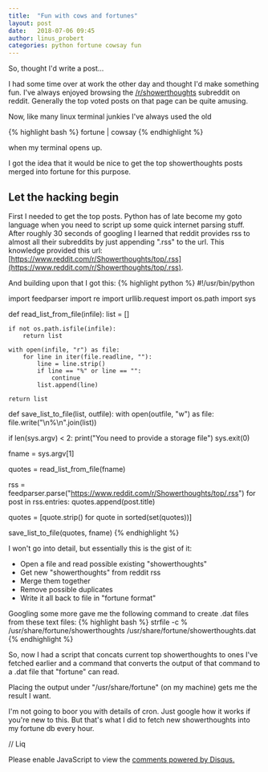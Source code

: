 ```yaml
---
title:  "Fun with cows and fortunes"
layout: post
date:   2018-07-06 09:45
author: linus_probert
categories: python fortune cowsay fun
---
```


So, thought I'd write a post...

I had some time over at work the other day and thought I'd make something fun.
I've always enjoyed browsing the
[/r/showerthoughts](https://www.reddit.com/r/Showerthoughts/) subreddit on
reddit. Generally the top voted posts on that page can be quite amusing.

Now, like many linux terminal junkies I've always used the old

{% highlight bash %}
fortune | cowsay
{% endhighlight %}

when my terminal opens up.

I got the idea that it would be nice to get the top showerthoughts posts merged
into fortune for this purpose.

Let the hacking begin
---------------------

First I needed to get the top posts. Python has of late become my goto language
when you need to script up some quick internet parsing stuff. After roughly 30
seconds of googling I learned that reddit provides rss to almost all their
subreddits by just appending ".rss" to the url. This knowledge provided this
url:
[https://www.reddit.com/r/Showerthoughts/top/.rss](https://www.reddit.com/r/Showerthoughts/top/.rss).

And building upon that I got this:
{% highlight python %}
#!/usr/bin/python

import feedparser
import re
import urllib.request
import os.path
import sys

def read_list_from_file(infile):
    list = []

    if not os.path.isfile(infile):
        return list

    with open(infile, "r") as file:
        for line in iter(file.readline, ""):
            line = line.strip()
            if line == "%" or line == "":
                continue
            list.append(line)

    return list

def save_list_to_file(list, outfile):
    with open(outfile, "w") as file:
        file.write("\n%\n".join(list))

if len(sys.argv) < 2:
    print("You need to provide a storage file")
    sys.exit(0)

fname = sys.argv[1]

quotes = read_list_from_file(fname)

rss = feedparser.parse("https://www.reddit.com/r/Showerthoughts/top/.rss")
for post in rss.entries:
    quotes.append(post.title)

quotes = [quote.strip() for quote in sorted(set(quotes))]

save_list_to_file(quotes, fname)
{% endhighlight %}

I won't go into detail, but essentially this is the gist of it:
- Open a file and read possible existing "showerthoughts"
- Get new "showerthoughts" from reddit rss
- Merge them together
- Remove possible duplicates
- Write it all back to file in "fortune format"

Googling some more gave me the following command to create .dat files from these
text files:
{% highlight bash %}
strfile -c % /usr/share/fortune/showerthoughts /usr/share/fortune/showerthoughts.dat
{% endhighlight %}

So, now I had a script that concats current top showerthoughts to ones I've
fetched earlier and a command that converts the output of that command to a .dat
file that "fortune" can read.

Placing the output under "/usr/share/fortune" (on my machine) gets me the result
I want.

I'm not going to boor you with details of cron. Just google how it works if
you're new to this. But that's what I did to fetch new showerthoughts into my
fortune db every hour.

// Liq

<div id="disqus_thread"></div>
<script>
    var disqus_config = function () {
        this.page.url = '{{ site.url }}';
        this.page.identifier = '{{ page.url }}';
    };
    (function() {  // DON'T EDIT BELOW THIS LINE
        var d = document, s = d.createElement('script');
        
        s.src = '//linuxcodehacks.disqus.com/embed.js';
        
        s.setAttribute('data-timestamp', +new Date());
        (d.head || d.body).appendChild(s);
    })();
</script>
<noscript>Please enable JavaScript to view the <a href="https://disqus.com/?ref_noscript" rel="nofollow">comments powered by Disqus.</a></noscript>
